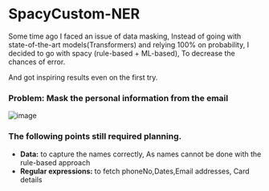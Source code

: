 # SpacyCustom-NER

Some time ago I faced an issue of data masking, Instead of going with state-of-the-art models(Transformers) and relying 100% on probability, 
I decided to go with spacy (rule-based + ML-based), To decrease the chances of error.

And got inspiring results even on the first try. 
### Problem: Mask the personal information from the email
![image](https://github.com/LLama2-Ai/spacyCustomNER/assets/142317270/587d58f7-ac4b-40fe-9167-6c2db7375cc7)

### The following points still required planning.
<ul>
  <li> <b>Data:</b> to capture the names correctly, As names cannot be done with the rule-based approach </li>
  <li> <b> Regular expressions:</b> to fetch phoneNo,Dates,Email addresses, Card details  </li>
</ul>

